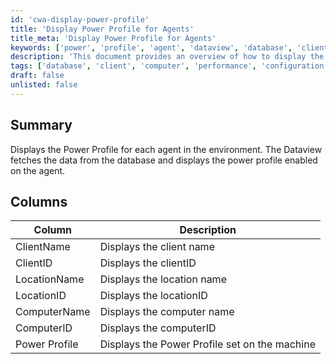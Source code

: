 ```yaml
---
id: 'cwa-display-power-profile'
title: 'Display Power Profile for Agents'
title_meta: 'Display Power Profile for Agents'
keywords: ['power', 'profile', 'agent', 'dataview', 'database', 'client', 'computer']
description: 'This document provides an overview of how to display the power profile for each agent in the environment. It details the data fetched from the database and how it is presented in a dataview format, including descriptions of each column displayed.'
tags: ['database', 'client', 'computer', 'performance', 'configuration']
draft: false
unlisted: false
---
```

## Summary

Displays the Power Profile for each agent in the environment. The Dataview fetches the data from the database and displays the power profile enabled on the agent.

## Columns

| Column         | Description                          |
|----------------|--------------------------------------|
| ClientName     | Displays the client name             |
| ClientID       | Displays the clientID                |
| LocationName   | Displays the location name           |
| LocationID     | Displays the locationID              |
| ComputerName   | Displays the computer name           |
| ComputerID     | Displays the computerID              |
| Power Profile   | Displays the Power Profile set on the machine |



